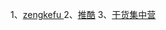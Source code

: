 1、[zengkefu
](http://www.cnblogs.com/zengkefu/)
2、[推酷](http://www.tuicool.com/a/)
3、[干货集中营](http://gank.io/)
